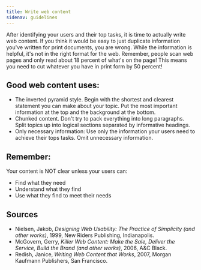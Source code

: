 ```yaml
---
title: Write web content
sidenav: guidelines
---
```


After identifying your users and their top tasks, it is time to actually write web content. If you think it would be easy to just duplicate information you've written for print documents, you are wrong. While the information is helpful, it's not in the right format for the web. Remember, people scan web pages and only read about 18 percent of what's on the page! This means you need to cut whatever you have in print form by 50 percent!

## Good web content uses:

- The inverted pyramid style. Begin with the shortest and clearest statement you can make about your topic. Put the most important information at the top and the background at the bottom.
- Chunked content. Don't try to pack everything into long paragraphs. Split topics up into logical sections separated by informative headings.
- Only necessary information: Use only the information your users need to achieve their tops tasks. Omit unnecessary information.

## Remember:

Your content is NOT clear unless your users can:

- Find what they need
- Understand what they find
- Use what they find to meet their needs

## Sources

- Nielsen, Jakob, _Designing Web Usability: The Practice of Simplicity (and other works)_, 1999, New Riders Publishing, Indianapolis.
- McGovern, Gerry, _Killer Web Content: Make the Sale, Deliver the Service, Build the Brand (and other works)_, 2006, A&C Black.
- Redish, Janice, _Writing Web Content that Works_, 2007, Morgan Kaufmann Publishers, San Francisco.

